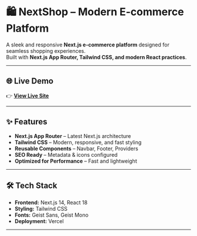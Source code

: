 # 🛍️ NextShop – Modern E-commerce Platform

A sleek and responsive **Next.js e-commerce platform** designed for seamless shopping experiences.  
Built with **Next.js App Router, Tailwind CSS, and modern React practices**.

---
## 🌐 Live Demo

👉 **[View Live Site](https://nextshop-mu.vercel.app/)**

---

## ✨ Features

- **Next.js App Router** – Latest Next.js architecture  
- **Tailwind CSS** – Modern, responsive, and fast styling  
- **Reusable Components** – Navbar, Footer, Providers  
- **SEO Ready** – Metadata & icons configured  
- **Optimized for Performance** – Fast and lightweight  

---

## 🛠️ Tech Stack

- **Frontend:** Next.js 14, React 18  
- **Styling:** Tailwind CSS  
- **Fonts:** Geist Sans, Geist Mono  
- **Deployment:** Vercel  

---


